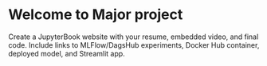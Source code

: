 # Welcome to Major project

Create a JupyterBook website with your resume, embedded video, and final code. Include links to MLFlow/DagsHub experiments, Docker Hub container, deployed model, and Streamlit app.